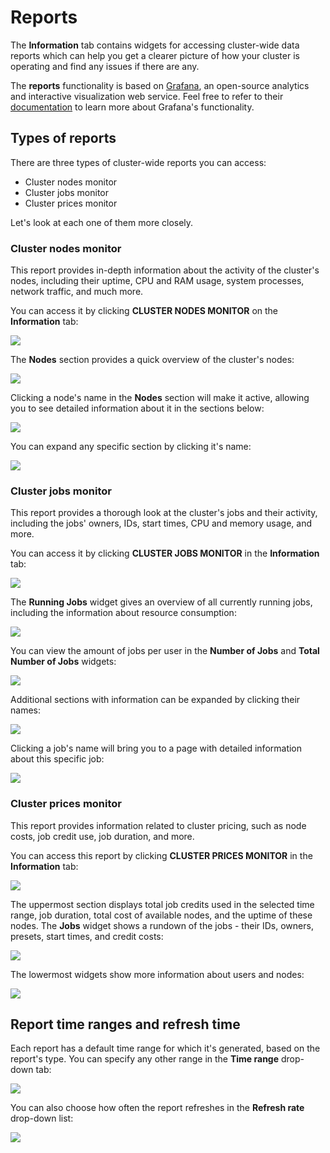 # Reports

The **Information** tab contains widgets for accessing cluster-wide data reports which can help you get a clearer picture of how your cluster is operating and find any issues if there are any.

The **reports** functionality is based on [Grafana](https://grafana.com), an open-source analytics and interactive visualization web service. Feel free to refer to their [documentation](https://grafana.com/docs/grafana/latest/?utm_source=grafana_footer) to learn more about Grafana's functionality.

## Types of reports

There are three types of cluster-wide reports you can access:

* Cluster nodes monitor
* Cluster jobs monitor
* Cluster prices monitor

Let's look at each one of them more closely.

### Cluster nodes monitor

This report provides in-depth information about the activity of the cluster's nodes, including their uptime, CPU and RAM usage, system processes, network traffic, and much more.

You can access it by clicking **CLUSTER NODES MONITOR** on the **Information** tab:

![](../../.gitbook/assets/image%20%28147%29.png)

The **Nodes** section provides a quick overview of the cluster's nodes: 

![](../../.gitbook/assets/image%20%28160%29.png)

Clicking a node's name in the **Nodes** section will make it active, allowing you to see detailed information about it in the sections below:

![](../../.gitbook/assets/image%20%28163%29.png)

You can expand any specific section by clicking it's name:

![](../../.gitbook/assets/image%20%28170%29.png)

### Cluster jobs monitor

This report provides a thorough look at the cluster's jobs and their activity, including the jobs' owners, IDs, start times, CPU and memory usage, and more. 

You can access it by clicking **CLUSTER JOBS MONITOR** in the **Information** tab:

![](../../.gitbook/assets/image%20%28152%29.png)

The **Running Jobs** widget gives an overview of all currently running jobs, including the information about resource consumption:

![](../../.gitbook/assets/image%20%28164%29.png)

You can view the amount of jobs per user in the **Number of Jobs** and **Total Number of Jobs** widgets:

![](../../.gitbook/assets/image%20%28155%29.png)

Additional sections with information can be expanded by clicking their names:

![](../../.gitbook/assets/image%20%28145%29.png)

Clicking a job's name will bring you to a page with detailed information about this specific job:

![](../../.gitbook/assets/image%20%28146%29.png)

### Cluster prices monitor

This report provides information related to cluster pricing, such as node costs, job credit use, job duration, and more.

You can access this report by clicking **CLUSTER PRICES MONITOR** in the **Information** tab:

![](../../.gitbook/assets/image%20%28158%29.png)

The uppermost section displays total job credits used in the selected time range, job duration, total cost of available nodes, and the uptime of these nodes. The **Jobs** widget shows a rundown of the jobs - their IDs, owners, presets, start times, and credit costs:

![](../../.gitbook/assets/image%20%28151%29.png)

The lowermost widgets show more information about users and nodes:

![](../../.gitbook/assets/image%20%28161%29.png)

## Report time ranges and refresh time

Each report has a default time range for which it's generated, based on the report's type. You can specify any other range in the **Time range** drop-down tab:

![](../../.gitbook/assets/image%20%28153%29.png)

You can also choose how often the report refreshes in the **Refresh rate** drop-down list:

![](../../.gitbook/assets/image%20%28156%29.png)

